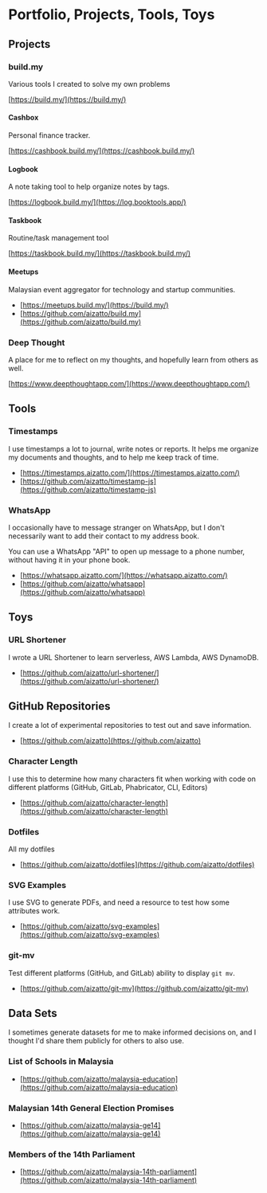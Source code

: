 # Portfolio, Projects, Tools, Toys

## Projects

### build.my

Various tools I created to solve my own problems

[https://build.my/](https://build.my/)

#### Cashbox

Personal finance tracker.

[https://cashbook.build.my/](https://cashbook.build.my/)

#### Logbook

A note taking tool to help organize notes by tags.

[https://logbook.build.my/](https://log.booktools.app/)

#### Taskbook

Routine/task management tool

[https://taskbook.build.my/](https://taskbook.build.my/)

#### Meetups

Malaysian event aggregator for technology and startup communities.

* [https://meetups.build.my/](https://build.my/)
* [https://github.com/aizatto/build.my](https://github.com/aizatto/build.my)

### Deep Thought

A place for me to reflect on my thoughts, and hopefully learn from others as well.

[https://www.deepthoughtapp.com/](https://www.deepthoughtapp.com/)

## Tools

### Timestamps

I use timestamps a lot to journal, write notes or reports. It helps me organize my documents and thoughts, and to help me keep track of time.

* [https://timestamps.aizatto.com/](https://timestamps.aizatto.com/)
* [https://github.com/aizatto/timestamp-js](https://github.com/aizatto/timestamp-js)

### WhatsApp

I occasionally have to message stranger on WhatsApp, but I don't necessarily want to add their contact to my address book.

You can use a WhatsApp "API" to open up message to a phone number, without having it in your phone book.

* [https://whatsapp.aizatto.com/](https://whatsapp.aizatto.com/)
* [https://github.com/aizatto/whatsapp](https://github.com/aizatto/whatsapp)

## Toys

### URL Shortener

I wrote a URL Shortener to learn serverless, AWS Lambda, AWS DynamoDB.

* [https://github.com/aizatto/url-shortener/](https://github.com/aizatto/url-shortener/)

## GitHub Repositories

I create a lot of experimental repositories to test out and save information.

* [https://github.com/aizatto](https://github.com/aizatto)

### **Character Length**

I use this to determine how many characters fit when working with code on different platforms \(GitHub, GitLab, Phabricator, CLI, Editors\)

* [https://github.com/aizatto/character-length](https://github.com/aizatto/character-length)

### Dotfiles

All my dotfiles

* [https://github.com/aizatto/dotfiles](https://github.com/aizatto/dotfiles)

### SVG Examples

I use SVG to generate PDFs, and need a resource to test how some attributes work.

* [https://github.com/aizatto/svg-examples](https://github.com/aizatto/svg-examples)

### git-mv

Test different platforms \(GitHub, and GitLab\) ability to display `git mv`.

* [https://github.com/aizatto/git-mv](https://github.com/aizatto/git-mv)

## Data Sets

I sometimes generate datasets for me to make informed decisions on, and I thought I'd share them publicly for others to also use.

### List of Schools in Malaysia

* [https://github.com/aizatto/malaysia-education](https://github.com/aizatto/malaysia-education)

### Malaysian 14th General Election Promises

* [https://github.com/aizatto/malaysia-ge14](https://github.com/aizatto/malaysia-ge14)

### Members of the 14th Parliament

* [https://github.com/aizatto/malaysia-14th-parliament](https://github.com/aizatto/malaysia-14th-parliament)

